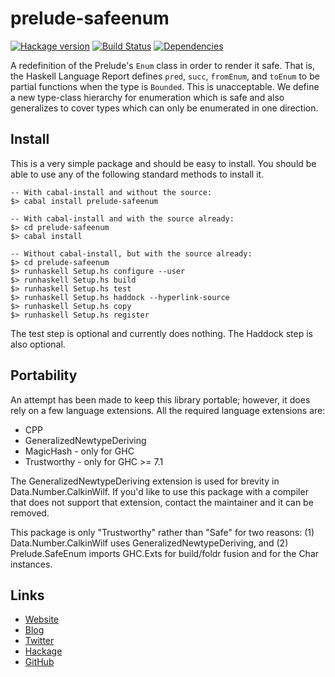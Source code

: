 prelude-safeenum
================
[![Hackage version](https://img.shields.io/hackage/v/prelude-safeenum.svg?style=flat)](https://hackage.haskell.org/package/prelude-safeenum) 
[![Build Status](https://github.com/wrengr/prelude-safeenum/workflows/ci/badge.svg)](https://github.com/wrengr/prelude-safeenum/actions?query=workflow%3Aci)
[![Dependencies](https://img.shields.io/hackage-deps/v/prelude-safeenum.svg?style=flat)](http://packdeps.haskellers.com/specific?package=prelude-safeenum)

A redefinition of the Prelude's `Enum` class in order to render it
safe. That is, the Haskell Language Report defines `pred`, `succ`,
`fromEnum`, and `toEnum` to be partial functions when the type is
`Bounded`. This is unacceptable. We define a new type-class hierarchy
for enumeration which is safe and also generalizes to cover types
which can only be enumerated in one direction.
    

## Install

This is a very simple package and should be easy to install. You
should be able to use any of the following standard methods to
install it.

    -- With cabal-install and without the source:
    $> cabal install prelude-safeenum
    
    -- With cabal-install and with the source already:
    $> cd prelude-safeenum
    $> cabal install
    
    -- Without cabal-install, but with the source already:
    $> cd prelude-safeenum
    $> runhaskell Setup.hs configure --user
    $> runhaskell Setup.hs build
    $> runhaskell Setup.hs test
    $> runhaskell Setup.hs haddock --hyperlink-source
    $> runhaskell Setup.hs copy
    $> runhaskell Setup.hs register

The test step is optional and currently does nothing. The Haddock
step is also optional.


## Portability

An attempt has been made to keep this library portable; however,
it does rely on a few language extensions. All the required language
extensions are:

* CPP
* GeneralizedNewtypeDeriving
* MagicHash - only for GHC
* Trustworthy - only for GHC >= 7.1

The GeneralizedNewtypeDeriving extension is used for brevity in
Data.Number.CalkinWilf. If you'd like to use this package with a
compiler that does not support that extension, contact the maintainer
and it can be removed.

This package is only "Trustworthy" rather than "Safe" for two
reasons: (1) Data.Number.CalkinWilf uses GeneralizedNewtypeDeriving,
and (2) Prelude.SafeEnum imports GHC.Exts for build/foldr fusion
and for the Char instances.


## Links

* [Website](http://wrengr.org)
* [Blog](http://winterkoninkje.dreamwidth.org/)
* [Twitter](https://twitter.com/wrengr)
* [Hackage](http://hackage.haskell.org/package/prelude-safeenum)
* [GitHub](https://github.com/wrengr/prelude-safeenum)
